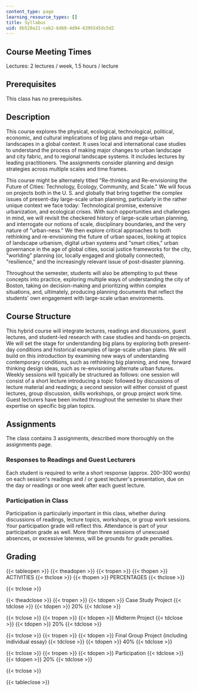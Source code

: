 ```yaml
---
content_type: page
learning_resource_types: []
title: Syllabus
uid: 8b520a21-ceb2-6d60-4d94-6395545dc5d2
---
```


Course Meeting Times
--------------------

Lectures: 2 lectures / week, 1.5 hours / lecture

Prerequisites
-------------

This class has no prerequisites.

Description
-----------

This course explores the physical, ecological, technological, political, economic, and cultural implications of big plans and mega-urban landscapes in a global context. It uses local and international case studies to understand the process of making major changes to urban landscape and city fabric, and to regional landscape systems. It includes lectures by leading practitioners. The assignments consider planning and design strategies across multiple scales and time frames.

This course might be alternately titled "Re-thinking and Re-envisioning the Future of Cities: Technology, Ecology, Community, and Scale." We will focus on projects both in the U. S. and globally that bring together the complex issues of present-day large-scale urban planning, particularly in the rather unique context we face today: Technological promise, extensive urbanization, and ecological crises. With such opportunities and challenges in mind, we will revisit the checkered history of large-scale urban planning, and interrogate our notions of scale, disciplinary boundaries, and the very nature of "urban-ness." We then explore critical approaches to both rethinking and re-envisioning the future of urban spaces, looking at topics of landscape urbanism, digital urban systems and "smart cities," urban governance in the age of global cities, social justice frameworks for the city, "worlding" planning (or, locally engaged and globally connected), "resilience," and the increasingly relevant issue of post-disaster planning.

Throughout the semester, students will also be attempting to put these concepts into practice, exploring multiple ways of understanding the city of Boston, taking on decision-making and prioritizing within complex situations, and, ultimately, producing planning documents that reflect the students' own engagement with large-scale urban environments.

Course Structure
----------------

This hybrid course will integrate lectures, readings and discussions, guest lectures, and student-led research with case studies and hands-on projects. We will set the stage for understanding big plans by exploring both present-day conditions and historical examples of large-scale urban plans. We will build on this introduction by examining new ways of understanding contemporary conditions, such as rethinking big planning, and new, forward thinking design ideas, such as re-envisioning alternate urban futures. Weekly sessions will typically be structured as follows: one session will consist of a short lecture introducing a topic followed by discussions of lecture material and readings; a second session will either consist of guest lectures, group discussion, skills workshops, or group project work time. Guest lecturers have been invited throughout the semester to share their expertise on specific big plan topics.

Assignments
-----------

The class contains 3 assignments, described more thoroughly on the assignments page.

### Responses to Readings and Guest Lecturers

Each student is required to write a short response (approx. 200–300 words) on each session's readings and / or guest lecturer's presentation, due on the day or readings or one week after each guest lecture.

### Participation in Class

Participation is particularly important in this class, whether during discussions of readings, lecture topics, workshops, or group work sessions. Your participation grade will reflect this. Attendance is part of your participation grade as well. More than three sessions of unexcused absences, or excessive lateness, will be grounds for grade penalties.

Grading
-------

{{< tableopen >}}
{{< theadopen >}}
{{< tropen >}}
{{< thopen >}}
ACTIVITIES
{{< thclose >}}
{{< thopen >}}
PERCENTAGES
{{< thclose >}}

{{< trclose >}}

{{< theadclose >}}
{{< tropen >}}
{{< tdopen >}}
Case Study Project
{{< tdclose >}}
{{< tdopen >}}
20%
{{< tdclose >}}

{{< trclose >}}
{{< tropen >}}
{{< tdopen >}}
Midterm Project
{{< tdclose >}}
{{< tdopen >}}
20%
{{< tdclose >}}

{{< trclose >}}
{{< tropen >}}
{{< tdopen >}}
Final Group Project (including individual essay)
{{< tdclose >}}
{{< tdopen >}}
40%
{{< tdclose >}}

{{< trclose >}}
{{< tropen >}}
{{< tdopen >}}
Participation
{{< tdclose >}}
{{< tdopen >}}
20%
{{< tdclose >}}

{{< trclose >}}

{{< tableclose >}}